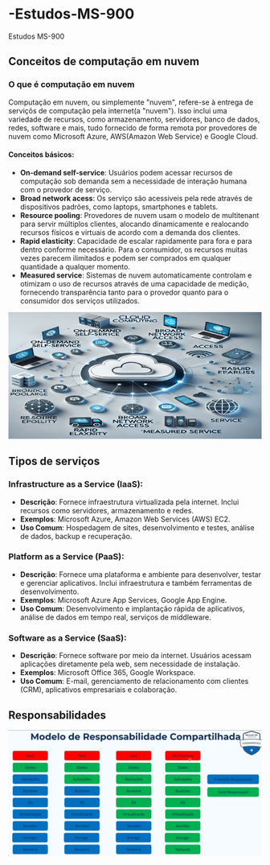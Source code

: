 # -Estudos-MS-900
 Estudos MS-900

## Conceitos de computação em nuvem 
### O que é computação em nuvem
Computação em nuvem, ou simplemente "nuvem", refere-se à entrega de serviçõs de computação pela internet(a "nuvem"). Isso inclui uma variedade de recursos, como armazenamento, servidores, banco de dados, redes, software e mais, tudo fornecido de forma remota por provedores de nuvem como Microsoft Azure, AWS(Amazon Web Service) e Google Cloud.

#### Conceitos básicos:
- **On-demand self-service**: Usuários podem acessar recursos de computação sob demanda sem a necessidade de interação humana com o provedor de serviço.
- **Broad network acess**: Os serviço são acessiveis pela rede através de dispositivos padrões, como laptops, smartphones e tablets.
- **Resource pooling**: Provedores de nuvem usam o modelo de multitenant para servir múltiplos clientes, alocando dinamicamente e realocando recursos físicos e virtuais de acordo com a demanda dos clientes.
- **Rapid elasticity**: Capacidade de escalar rapidamente para fora e para dentro conforme necessário. Para o consumidor, os recursos muitas vezes parecem ilimitados e podem ser comprados em qualquer quantidade a qualquer momento.
- **Measured service**: Sistemas de nuvem automaticamente controlam e otimizam o uso de recursos através de uma capacidade de medição, fornecendo transparência tanto para o provedor quanto para o consumidor dos serviços utilizados.

![Descrição da Imagem](./images/cloud_computing_wide_resized.png)
## Tipos de serviços
### Infrastructure as a Service (IaaS):
  - **Descrição**: Fornece infraestrutura virtualizada pela internet. Inclui recursos como servidores, armazenamento e redes.
  - **Exemplos**: Microsoft Azure, Amazon Web Services (AWS) EC2.
  - **Uso Comum**: Hospedagem de sites, desenvolvimento e testes, análise de dados, backup e recuperação.

### Platform as a Service (PaaS):
  - **Descrição**: Fornece uma plataforma e ambiente para desenvolver, testar e gerenciar aplicativos. Inclui infraestrutura e também ferramentas de desenvolvimento.
  - **Exemplos**: Microsoft Azure App Services, Google App Engine.
  - **Uso Comum**: Desenvolvimento e implantação rápida de aplicativos, análise de dados em tempo real, serviços de middleware.

### Software as a Service (SaaS):
  - **Descrição**: Fornece software por meio da internet. Usuários acessam aplicações diretamente pela web, sem necessidade de instalação.
  - **Exemplos**: Microsoft Office 365, Google Workspace.
  - **Uso Comum**: E-mail, gerenciamento de relacionamento com clientes (CRM), aplicativos empresariais e colaboração.

## Responsabilidades
![Descrição da Imagem](./images/Responsabilidades.png)


